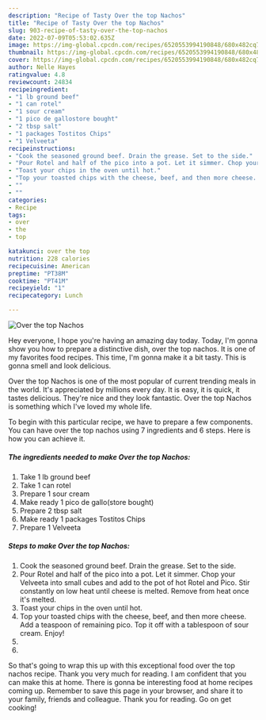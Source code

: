 ```yaml
---
description: "Recipe of Tasty Over the top Nachos"
title: "Recipe of Tasty Over the top Nachos"
slug: 903-recipe-of-tasty-over-the-top-nachos
date: 2022-07-09T05:53:02.635Z
image: https://img-global.cpcdn.com/recipes/6520553994190848/680x482cq70/over-the-top-nachos-recipe-main-photo.jpg
thumbnail: https://img-global.cpcdn.com/recipes/6520553994190848/680x482cq70/over-the-top-nachos-recipe-main-photo.jpg
cover: https://img-global.cpcdn.com/recipes/6520553994190848/680x482cq70/over-the-top-nachos-recipe-main-photo.jpg
author: Nelle Hayes
ratingvalue: 4.8
reviewcount: 24834
recipeingredient:
- "1 lb ground beef"
- "1 can rotel"
- "1 sour cream"
- "1 pico de gallostore bought"
- "2 tbsp salt"
- "1 packages Tostitos Chips"
- "1 Velveeta"
recipeinstructions:
- "Cook the seasoned ground beef. Drain the grease. Set to the side."
- "Pour Rotel and half of the pico into a pot. Let it simmer. Chop your Velveeta into small cubes and add to the pot of hot Rotel and Pico. Stir constantly on low heat until cheese is melted. Remove from heat once it&#39;s melted."
- "Toast your chips in the oven until hot."
- "Top your toasted chips with the cheese, beef, and then more cheese. Add a teaspoon of remaining pico. Top it off with a tablespoon of sour cream. Enjoy!"
- ""
- ""
categories:
- Recipe
tags:
- over
- the
- top

katakunci: over the top 
nutrition: 228 calories
recipecuisine: American
preptime: "PT38M"
cooktime: "PT41M"
recipeyield: "1"
recipecategory: Lunch

---
```



![Over the top Nachos](https://img-global.cpcdn.com/recipes/6520553994190848/680x482cq70/over-the-top-nachos-recipe-main-photo.jpg)

Hey everyone, I hope you're having an amazing day today. Today, I'm gonna show you how to prepare a distinctive dish, over the top nachos. It is one of my favorites food recipes. This time, I'm gonna make it a bit tasty. This is gonna smell and look delicious.

Over the top Nachos is one of the most popular of current trending meals in the world. It's appreciated by millions every day. It is easy, it is quick, it tastes delicious. They're nice and they look fantastic. Over the top Nachos is something which I've loved my whole life.




To begin with this particular recipe, we have to prepare a few components. You can have over the top nachos using 7 ingredients and 6 steps. Here is how you can achieve it.

<!--inarticleads1-->

##### The ingredients needed to make Over the top Nachos:

1. Take 1 lb ground beef
1. Take 1 can rotel
1. Prepare 1 sour cream
1. Make ready 1 pico de gallo(store bought)
1. Prepare 2 tbsp salt
1. Make ready 1 packages Tostitos Chips
1. Prepare 1 Velveeta




<!--inarticleads2-->

##### Steps to make Over the top Nachos:

1. Cook the seasoned ground beef. Drain the grease. Set to the side.
1. Pour Rotel and half of the pico into a pot. Let it simmer. Chop your Velveeta into small cubes and add to the pot of hot Rotel and Pico. Stir constantly on low heat until cheese is melted. Remove from heat once it&#39;s melted.
1. Toast your chips in the oven until hot.
1. Top your toasted chips with the cheese, beef, and then more cheese. Add a teaspoon of remaining pico. Top it off with a tablespoon of sour cream. Enjoy!
1. 
1. 




So that's going to wrap this up with this exceptional food over the top nachos recipe. Thank you very much for reading. I am confident that you can make this at home. There is gonna be interesting food at home recipes coming up. Remember to save this page in your browser, and share it to your family, friends and colleague. Thank you for reading. Go on get cooking!
